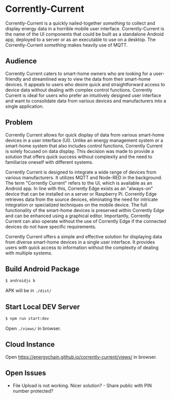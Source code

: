 # Corrently-Current

Corrently-Current is a quickly nailed-together *something* to collect and display energy data in a horrible mobile user interface. Corrently-Current is the name of the UI  components that could be built as a standalone Android app, deployed to a server or as an executable to use on a desktop. The Corrently-Current *something* makes heavily use of MQTT.

## Audience

Corrently Current caters to smart-home owners who are looking for a user-friendly and streamlined way to view the data from their smart-home devices. It appeals to users who desire quick and straightforward access to device data without dealing with complex control functions. Corrently Current is ideal for users who prefer an intuitively designed user interface and want to consolidate data from various devices and manufacturers into a single application.

## Problem

Corrently Current allows for quick display of data from various smart-home devices in a user interface (UI). Unlike an energy management system or a smart-home system that also includes control functions, Corrently Current is solely focused on data display. This decision was made to provide a solution that offers quick success without complexity and the need to familiarize oneself with different systems.

Corrently Current is designed to integrate a wide range of devices from various manufacturers. It utilizes MQTT and Node-RED in the background. The term "Corrently Current" refers to the UI, which is available as an Android app. In line with this, Corrently Edge exists as an "always-on" device that can be installed on a server or Raspberry Pi. Corrently Edge retrieves data from the source devices, eliminating the need for intricate integration or specialized techniques on the mobile device. The full functionality of the smart-home devices is preserved within Corrently Edge and can be enhanced using a graphical editor. Importantly, Corrently Current can also operate without the use of Corrently Edge if the connected devices do not have specific requirements.

Corrently Current offers a simple and effective solution for displaying data from diverse smart-home devices in a single user interface. It provides users with quick access to information without the complexity of dealing with multiple systems.


## Build Android Package
```bash
$ androidjs b
```
APK will be in `./dist/`

## Start Local DEV Server
```bash
$ npm run start:dev
```
Open `./views/` in browser.

## Cloud Instance
Open https://energychain.github.io/corrently-current/views/ in browser.

## Open Issues
- File Upload is not working. Nicer solution? - Share public with PIN number protected?

